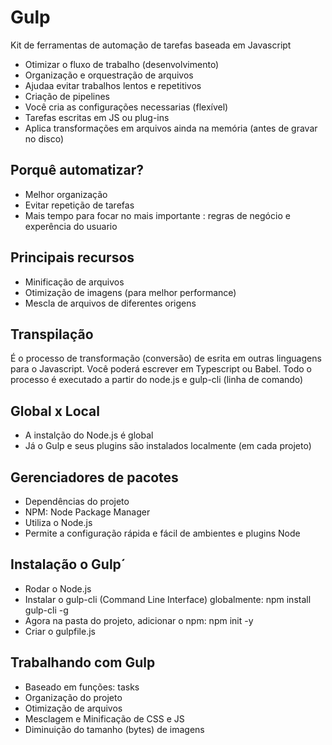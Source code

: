 # Gulp

Kit de ferramentas de automação de tarefas baseada em Javascript

- Otimizar o fluxo de trabalho (desenvolvimento)
- Organização e orquestração de arquivos
- Ajudaa evitar trabalhos lentos e repetitivos
- Criação de pipelines
- Você cria as configurações necessarias (flexível)
- Tarefas escritas em JS ou plug-ins
- Aplica transformações em arquivos ainda na memória (antes de gravar no disco)

## Porquê automatizar?
- Melhor organização
- Evitar repetição de tarefas
- Mais tempo para focar no mais importante : regras de negócio e experência do usuario

## Principais recursos
- Minificação de arquivos
- Otimização de imagens (para melhor performance)
- Mescla de arquivos de diferentes origens

## Transpilação  
É o processo de transformação (conversão) de esrita em outras linguagens para o Javascript. Você poderá escrever
em Typescript ou Babel. Todo o processo é executado a partir do node.js e gulp-cli (linha de comando)

## Global x Local
- A instalção do Node.js é global
- Já o Gulp e seus plugins são instalados localmente (em cada projeto)

## Gerenciadores de pacotes
- Dependências do projeto
- NPM: Node Package Manager
- Utiliza o Node.js
- Permite a configuração rápida e fácil de ambientes e plugins Node

## Instalação o Gulp´
- Rodar o Node.js
- Instalar o gulp-cli (Command Line Interface) globalmente: npm install gulp-cli -g
- Agora na pasta do projeto, adicionar o npm: npm init -y
- Criar o gulpfile.js

## Trabalhando com Gulp
- Baseado em funções: tasks
- Organização do projeto
- Otimização de arquivos
- Mesclagem e Minificação de CSS e JS
- Diminuição do tamanho (bytes) de imagens